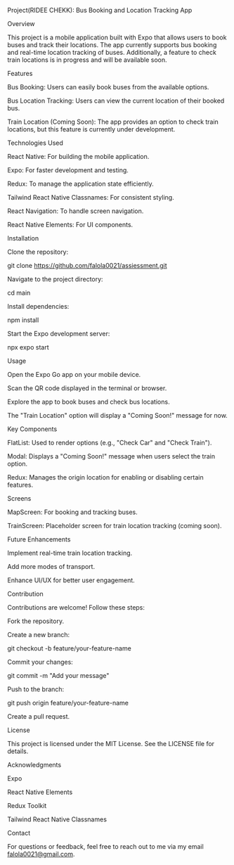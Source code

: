 Project(RIDEE CHEKK): Bus Booking and Location Tracking App

Overview

This project is a mobile application built with Expo that allows users to book buses and track their locations. The app currently supports bus booking and real-time location tracking of buses. Additionally, a feature to check train locations is in progress and will be available soon.

Features

Bus Booking: Users can easily book buses from the available options.

Bus Location Tracking: Users can view the current location of their booked bus.

Train Location (Coming Soon): The app provides an option to check train locations, but this feature is currently under development.

Technologies Used

React Native: For building the mobile application.

Expo: For faster development and testing.

Redux: To manage the application state efficiently.

Tailwind React Native Classnames: For consistent styling.

React Navigation: To handle screen navigation.

React Native Elements: For UI components.

Installation

Clone the repository:

git clone https://github.com/falola0021/assiessment.git

Navigate to the project directory:

cd main

Install dependencies:

npm install

Start the Expo development server:

npx expo start

Usage

Open the Expo Go app on your mobile device.

Scan the QR code displayed in the terminal or browser.

Explore the app to book buses and check bus locations.

The "Train Location" option will display a "Coming Soon!" message for now.

Key Components

FlatList: Used to render options (e.g., "Check Car" and "Check Train").

Modal: Displays a "Coming Soon!" message when users select the train option.

Redux: Manages the origin location for enabling or disabling certain features.

Screens

MapScreen: For booking and tracking buses.

TrainScreen: Placeholder screen for train location tracking (coming soon).

Future Enhancements

Implement real-time train location tracking.

Add more modes of transport.

Enhance UI/UX for better user engagement.

Contribution

Contributions are welcome! Follow these steps:

Fork the repository.

Create a new branch:

git checkout -b feature/your-feature-name

Commit your changes:

git commit -m "Add your message"

Push to the branch:

git push origin feature/your-feature-name

Create a pull request.

License

This project is licensed under the MIT License. See the LICENSE file for details.

Acknowledgments

Expo

React Native Elements

Redux Toolkit

Tailwind React Native Classnames

Contact

For questions or feedback, feel free to reach out to me via my email falola0021@gmail.com.